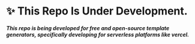 # ✨ This Repo Is Under Development.
***This repo is being developed for free and open-source template generators, specifically developing for serverless platforms like vercel.***
